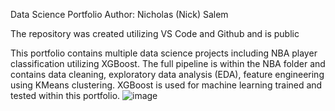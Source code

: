 Data Science Portfolio
Author: Nicholas (Nick) Salem

The repository was created utilizing VS Code and Github and is public

This portfolio contains multiple data science projects including NBA player classification utilizing XGBoost. The full pipeline is within the NBA folder and contains data cleaning, exploratory data analysis (EDA), feature engineering using KMeans clustering. XGBoost is used for machine learning trained and tested within this portfolio.
![image](https://github.com/user-attachments/assets/4d4bd2de-99db-4ad9-9eaf-9996a579eb72)
